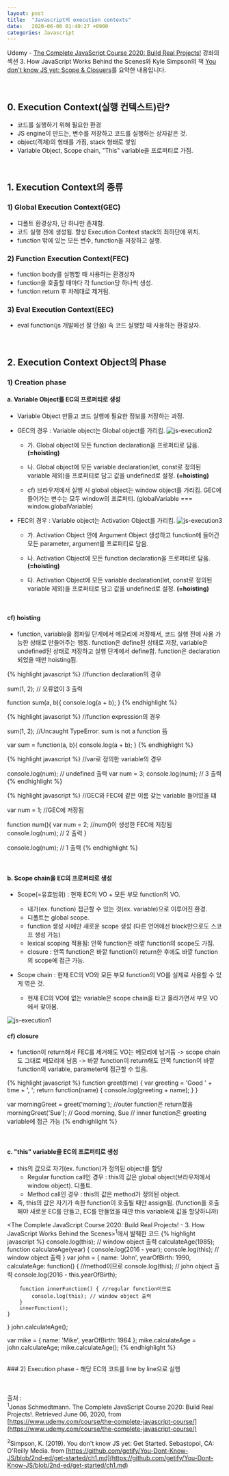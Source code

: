 ```yaml
---
layout: post
title:  "Javascript의 execution contexts"
date:   2020-06-06 01:40:27 +0900
categories: Javascript
---
```


Udemy - [The Complete JavaScript Course 2020: Build Real Projects!](https://www.udemy.com/course/the-complete-javascript-course/) 강좌의 섹션 3. How JavaScript Works Behind the Scenes와 Kyle Simpson의 책 [You don't know JS yet: Scope & Closuers](https://github.com/getify/You-Dont-Know-JS/blob/2nd-ed/get-started/ch1.md)를 요약한 내용입니다.

<br/>

## 0. Execution Context(실행 컨텍스트)란?
- 코드를 실행하기 위해 필요한 환경
- JS engine이 만드는, 변수를 저장하고 코드를 실행하는 상자같은 것.
- object(객체)의 형태를 가짐, stack 형태로 쌓임
- Variable Object, Scope chain, "This" variable을 프로퍼티로 가짐.

<br/>

## 1. Execution Context의 종류
### 1) Global Execution Context(GEC)
- 디폴트 환경상자, 단 하나만 존재함.
- 코드 실행 전에 생성됨. 항상 Execution Context stack의 최하단에 위치.
- function 밖에 있는 모든 변수, function을 저장하고 실행.


### 2) Function Execution Context(FEC)
- function body를 실행할 때 사용하는 환경상자
- function을 호출할 때마다 각 function당 하나씩 생성.
- function return 후 차례대로 제거됨.

### 3) Eval Execution Context(EEC)
- eval function(js 개발에선 잘 안씀) 속 코드 실행할 때 사용하는 환경상자.

<br/>

## 2. Execution Context Object의 Phase
### 1) Creation phase
#### a. Variable Object를 EC의 프로퍼티로 생성
- Variable Object 만들고 코드 실행에 필요한 정보를 저장하는 과정.

- GEC의 경우 : Variable object는 Global object를 가리킴.
![js-execution2](https://eungang3.github.io/sue-is-programming/assets/Js-execution2.jpg)
    + 가. Global object에 모든 function declaration을 프로퍼티로 담음. __(=hoisting)__

    + 나. Global object에 모든 variable declaration(let, const로 정의된 variable 제외)을 프로퍼티로 담고 값을 undefined로 설정. __(=hoisting)__

    + cf) 브라우저에서 실행 시 global object는 window object를 가리킴. GEC에 들어가는 변수는 모두 window의 프로퍼티. (globalVariable === window.globalVariable)

- FEC의 경우 : Variable object는 Activation Object를 가리킴.
![js-execution3](https://eungang3.github.io/sue-is-programming/assets/Js-execution3.jpg)
    + 가. Activation Object 안에 Argument Object 생성하고 function에 들어간 모든 parameter, argument를 프로퍼티로 담음.

    + 나. Activation Object에 모든 function declaration을 프로퍼티로 담음. __(=hoisting)__

    + 다. Activation Object에 모든 variable declaration(let, const로 정의된 variable 제외)을 프로퍼티로 담고 값을 undefined로 설정. __(=hoisting)__

<br/>

#### cf) hoisting
- function, variable을 컴파일 단계에서 메모리에 저장해서, 코드 실행 전에 사용 가능한 상태로 만들어주는 행동. function은 define된 상태로 저장, variable은 undefined된 상태로 저장하고 실행 단계에서 define함. function은 declaration되었을 때만 hoisting됨.

{% highlight javascript %}
//function declaration의 경우

sum(1, 2); // 오류없이 3 출력

function sum(a, b){
    console.log(a + b);
}
{% endhighlight %}

{% highlight javascript %}
//function expression의 경우

sum(1, 2); //Uncaught TypeError: sum is not a function 뜸

var sum = function(a, b){
    console.log(a + b);
}
{% endhighlight %}

{% highlight javascript %}
//var로 정의한 variable의 경우

console.log(num); // undefined 출력
var num = 3;
console.log(num); // 3 출력
{% endhighlight %}

{% highlight javascript %}
//GEC와 FEC에 같은 이름 갖는 variable 들어있을 떄

var num = 1; //GEC에 저장됨

function num(){
    var num = 2; //num()이 생성한 FEC에 저장됨
    console.log(num); // 2 출력
}

console.log(num); // 1 출력
{% endhighlight %}

<br/>

#### b. Scope chain을 EC의 프로퍼티로 생성
- Scope(=유효범위) : 현재 EC의 VO + 모든 부모 function의 VO.
    + 내가(ex. function) 접근할 수 있는 것(ex. variable)으로 이루어진 환경.
    + 디폴트는 global scope.  
    + function 생성 시에만 새로운 scope 생성 (다른 언어에선 block만으로도 스코프 생성 가능)
    + lexical scoping 적용됨: 안쪽 function은 바깥 function의 scope도 가짐.
    + closure : 안쪽 function은 바깥 function이 return한 후에도 바깥 function의 scope에 접근 가능.

- Scope chain : 현재 EC의 VO와 모든 부모 function의 VO를 실제로 사용할 수 있게 엮은 것.
    + 현재 EC의 VO에 없는 variable은 scope chain을 타고 올라가면서 부모 VO에서 찾아봄.

![js-execution1](https://eungang3.github.io/sue-is-programming/assets/Js-execution1.jpg)

#### cf) closure
- function이 return해서 FEC를 제거해도 VO는 메모리에 남겨둠 -> scope chain도 그대로 메모리에 남음 -> 바깥 function이 return해도 안쪽 function이 바깥 function의 variable, parameter에 접근할 수 있음.

{% highlight javascript %}
function greet(time) {
  var greeting = 'Good ' + time + ', ';
  return function(name) {
    console.log(greeting + name);
  }
}

var morningGreet = greet('morning'); //outer function은 return했음
morningGreet('Sue'); // Good morning, Sue
// inner function은 greeting variable에 접근 가능
{% endhighlight %}

<br/>

#### c. "this" variable을 EC의 프로퍼티로 생성
- this의 값으로 자기(ex. function)가 정의된 object를 할당
    + Regular function call인 경우 : this의 값은 global object(브라우저에서 window object). 디폴트.
    + Method call인 경우 : this의 값은 method가 정의된 object.
- 즉, this의 값은 자기가 속한 function이 호출될 때만 assign됨. (function을 호출해야 새로운 EC를 만들고, EC를 만들었을 때만 this variable에 값을 할당하니까)

<The Complete JavaScript Course 2020: Build Real Projects! - 3. How JavaScript Works Behind the Scenes><sup>1</sup>에서 발췌한 코드
{% highlight javascript %}
console.log(this); // window object 출력
calculateAge(1985);
function calculateAge(year) {
    console.log(2016 - year);
    console.log(this); // window object 출력
}
var john = {
    name: 'John',
    yearOfBirth: 1990,
    calculateAge: function() { //method이므로
        console.log(this); // john object 출력
        console.log(2016 - this.yearOfBirth);
       
        function innerFunction() { //regular function이므로
            console.log(this); // window object 출력
        }
        innerFunction();
    }
}
john.calculateAge();

var mike = {
    name: 'Mike',
    yearOfBirth: 1984
};
mike.calculateAge = john.calculateAge;
mike.calculateAge();
{% endhighlight %}

<br/>
### 2) Execution phase
- 해당 EC의 코드를 line by line으로 실행

<br/><br/>
출처 : <br/>
<sup>1</sup>Jonas Schmedtmann. The Complete JavaScript Course 2020: Build Real Projects!. Retrieved June 06, 2020, from [https://www.udemy.com/course/the-complete-javascript-course/](https://www.udemy.com/course/the-complete-javascript-course/)<br/>

<sup>2</sup>Simpson, K. (2019). You don't know JS yet: Get Started. Sebastopol, CA: O'Reilly Media. from [https://github.com/getify/You-Dont-Know-JS/blob/2nd-ed/get-started/ch1.md](https://github.com/getify/You-Dont-Know-JS/blob/2nd-ed/get-started/ch1.md) <br/>